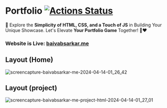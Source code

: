 # Portfolio [![Actions Status](https://github.com/cfgnunes/numerical-methods-python/workflows/build/badge.svg)](https://github.com/ThisIs-Developer/Portfolio)
🚀 Explore the **Simplicity of HTML, CSS, and a Touch of JS** in Building Your Unique Showcase. Let's Elevate **Your Portfolio Game** Together! 💼❤️
### Website is Live: [baivabsarkar.me](https://baivabsarkar.me)
## Layout (Home)
![screencapture-baivabsarkar-me-2024-04-14-01_26_42](https://github.com/ThisIs-Developer/Portfolio/assets/109382325/abb226e6-ef84-4f3a-b5bd-9d1c38af1baa)

## Layout (project)
![screencapture-baivabsarkar-me-project-html-2024-04-14-01_27_01](https://github.com/ThisIs-Developer/Portfolio/assets/109382325/c3c0c213-d908-40e1-a82b-5864cd46737b)
